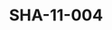 ---
pid: SHA-11-004
title: SHA-11-004
language: en
collection: Sharhabil Ahmed
original_label: 
rights: Sharhabil Ahmed
location_of_original: Sharhabil Ahmed
photographer_or_studio: 
scanned_from: photograph 14.5 by 20.7
_date: '1966'
location: Ethiopia, Addis Ababa
description: crowd of fans of Sharhabil Ahmed and Harambe
additional_notes: 
permission_display: 'yes'
on_server: 'no'
on_website: 'no'
permalink: /photopages/en/SHA-11-004.html
layout: photo-page
---